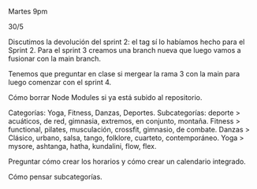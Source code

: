 Martes 9pm

30/5

Discutimos la devolución del sprint 2: el tag sí lo habíamos hecho para el Sprint 2. Para el sprint 3 creamos una branch nueva que luego vamos a fusionar con la main branch.

Tenemos que preguntar en clase si mergear la rama 3 con la main para luego comenzar con el sprint 4.

Cómo borrar Node Modules si ya está subido al repositorio.

Categorías: Yoga, Fitness, Danzas, Deportes.
Subcategorías: deporte > acuáticos, de red, gimnasia, extremos, en conjunto, montaña. Fitness > functional, pilates, musculación, crossfit, gimnasio, de combate. Danzas > Clásico, urbano, salsa, tango, folklore, cuarteto, contemporáneo. Yoga > mysore, ashtanga, hatha, kundalini, flow, flex.

Preguntar cómo crear los horarios y cómo crear un calendario integrado.

Cómo pensar subcategorías.
